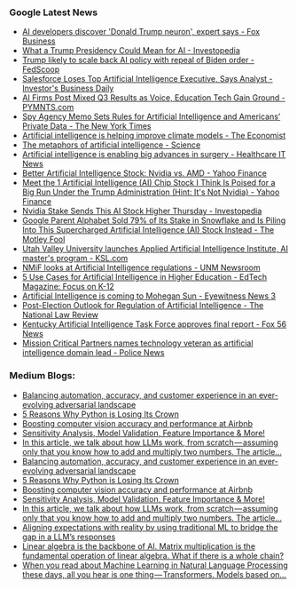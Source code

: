 ### Google Latest News
<!-- GOOGLE-NEWS-CONTENT:START -->

- [AI developers discover 'Donald Trump neuron', expert says - Fox Business](https://news.google.com/rss/articles/CBMimAFBVV95cUxOSkk5Q0dkLTBSMVZwYjkyRktDcTliRVdsYWZ5OGlMWXVBVmxDSEtOWFZrdUlrYVBYTDR4Q3hTYVdQUE8xbW8tcEo0RXI1RElWQ1Y4bHNPLWxla2JNY0hldVJ3TGFqTWlfVVZRaUhsNUc2aklqWE43bWJlRlozTVJ0V0VoaWZNM3ZHTmlPMEluNVVfblRnRFowb9IBngFBVV95cUxNYjl5VVdlLVNxZXNmcDVsMVh1MWxUMlNRSTQyZ0JyYm8tWC1RblpPMnJPLUVIem1fRnlSVlZYQzFrMjR6TUozdHZfZGlMMEJjTXpkNW10VVFfcUpocWloTUdzcHlDbTJpY1FTZWZ5ZHNDV0RkczlHNHdKRE1uaHRrMExFTEJhQ1BKSy1RNXFGbTctNHFvdUpVRVhmd2FPUQ?oc=5)
- [What a Trump Presidency Could Mean for AI - Investopedia](https://news.google.com/rss/articles/CBMihAFBVV95cUxQczh5YndXTURvcVdQeFR6ZFpyblpzTk0zQUxvODV5UngtWEpRcnRuOHBBcHM4b21naEoxM0llRktmdU5YeWtUQVN1M2l3V3I2Y3kyQ1lKWGtyUHEtN0Rqc2xwN25MX2hiZ2hSc1M1S2J2Zjd1UXNfSE9zRkpTaHBWV0RReGo?oc=5)
- [Trump likely to scale back AI policy with repeal of Biden order - FedScoop](https://news.google.com/rss/articles/CBMiigFBVV95cUxNbmpaNmRvcEJ3NlBwdGZNaHlkTVVTaVlOUEJXRmZ5bHZEb2w0Yk8xNFR5enhBSHdBcXF1TnM0S2FSSDBqRmlWdERZcG5XRm5NbV9GU0gtYWp3VlFDVGdiNVRRM2hENm5RdHlXRGltcmR4Z19ucE4tQlBYLXREWG5PbnlYek5ybTVoZkE?oc=5)
- [Salesforce Loses Top Artificial Intelligence Executive, Says Analyst - Investor's Business Daily](https://news.google.com/rss/articles/CBMiugFBVV95cUxOUzMtNFZhWTJoVFRTa0h2WlpaVHRHRFA0T25mczRxaHM1QmZXNEd3cmVLZ2VUa2t4Si1GbFRPZzM3aXY2N1UzUXlDODd4VUU0Wmh3Yktra2dxdElpbkIwVEloTDc5QVFDRUU4YjgtV0dqLURURjduODkyejdtNnNWZ1JXY3hCd1RaQW5WN3RRZUpTRnNsQmVDblktWXduekYxV1M5Z0R3ZEhPNHRodjhPV0d6b0M0WnBleVE?oc=5)
- [AI Firms Post Mixed Q3 Results as Voice, Education Tech Gain Ground - PYMNTS.com](https://news.google.com/rss/articles/CBMivgFBVV95cUxQRC1fSGNoQ1FGYmVicEh4eklxSDZaQUFtcU5ieXNvaVRUSWRScGd0M0paVUZfV0sxZFJWOFk0X2I1b2V6bG1TbmZhWkYweGc2Smp2VzVSc0JlbXBubEpmWG5yY2tsdkFEdjBjMjQzZDJ4V2JPcGVyNElud1FrU0NkaWstMFdHdXhIUEZtbEw4NTZ5Y0tXeVAzdDhCVW9MMGVTMEVmVEpFd3cxY0RwdXV1ckNvWTluR01velkwWDBR?oc=5)
- [Spy Agency Memo Sets Rules for Artificial Intelligence and Americans’ Private Data - The New York Times](https://news.google.com/rss/articles/CBMigwFBVV95cUxOUXJfb0JLMVlEU1V4ZlJ0RTNGZmM1Q2NScV83WTZwdW1PVVF6WDVyRlB6eXMyaUE3ZHJ3N1NUYmIyY1JDVXlqaVFaUnBPbUhqSkpkbUVSU0VXQ2U1NFpwR2FaNE1ZRE91QjZreVJWbUpacUQybThwNXpFM3p1Z216N2VqTQ?oc=5)
- [Artificial intelligence is helping improve climate models - The Economist](https://news.google.com/rss/articles/CBMiuAFBVV95cUxOcDZXMVlaVTdSRWJqNTZ4MF81bDFxUWFYclRIWnhVaXNCWDFQSDNWd3psUl9HWmR2aGlmZWJKSzRDbjRVenJCZnVqbFd1YnlYVkdVbVA5cHM1RXRBOG9rTTlEQUNIRDNPLXo5M2pobXp2MGdRZzNSZHl6dzZNTGlaMnhITVV0Y0laUFdzYXNGN0dIcncwRW5aQlBGSF9BQ2VwWC1CS3gxaTVPM05BOUtFdVVzdGhaRnYw?oc=5)
- [The metaphors of artificial intelligence - Science](https://news.google.com/rss/articles/CBMiYEFVX3lxTE5zNXZjMGx5YUVCSnV5bFZlQWtwYnY0R1FhaDlySXA3M09ORWwtdGdvLXBURUJxTHhtQUVvVWZsaXdxOFA5dl9lWXN2TEJxcFN5aFJqNGZBaGVfSFRSTlo0Sg?oc=5)
- [Artificial intelligence is enabling big advances in surgery - Healthcare IT News](https://news.google.com/rss/articles/CBMilgFBVV95cUxQc2wtS3h3S05oRW5kcVJWUjU1V2FmMlQwWTdWVmtjREVRZEFtR2dUbmg0NEt3Q3AyTXA0U21tQjdpaS1XMDFWOXB6WnNTd2dKeTBnTkdVR3hzRHZQRGRBZlBIZTZlQ0FzQ3BwTzVCN1R6LVppMDEzUkUtcGRjaTBTYUtFQjJRM0hlOFRLYV9rOERORFZzYWc?oc=5)
- [Better Artificial Intelligence Stock: Nvidia vs. AMD - Yahoo Finance](https://news.google.com/rss/articles/CBMikwFBVV95cUxOWDBOa1FzZTA0d3VLVW5XTUw3OHZma29CblA4bzVQcklpZUxzaXFtUW84Z0F2SXBacnlNTy1lZkdOTzVpamNIT2x1TFhwV0Z4cW1sUTdBaGp1OXh3UDViM2V2OGhhTDYtbUVEUDhxNk5NbWpvOFR4Y0NKcXNlYXJwRVFhaHJkYjAyR1AtTmdCeVlkQ00?oc=5)
- [Meet the 1 Artificial Intelligence (AI) Chip Stock I Think Is Poised for a Big Run Under the Trump Administration (Hint: It's Not Nvidia) - Yahoo Finance](https://news.google.com/rss/articles/CBMihgFBVV95cUxOZlYyR2NESmJCTmpDQ2dONHYwOVVOYTVaMjZBZVVIaTM0dUVxemV1eDllV1QtYXJLb3JFTFhVM0xfVUxrVzFDcldsNnB6YWFkSEZYLXVZdFUxMzZseWFqanIwVGxONG00QmVjUzJyZDF0NzVHbXhERFJEUW5CWGNJMjE1MWthUQ?oc=5)
- [Nvidia Stake Sends This AI Stock Higher Thursday - Investopedia](https://news.google.com/rss/articles/CBMijgFBVV95cUxOLTQ3VzN6aFFfdUFUeTZyUnY4WVFib3loOW02WmZLZldhcjE2bDBTUTlSenJwN09nZkhETE1mX21HdnU4NFUtNHBOak44TzJ4NU1ITGFPV2RaSFdfXzdJUmY2M0IzNktRRi1UWlhXUmJvRjdzQkR5QW5sSXZLZUQ5a1JlWVlMVTdRTTdZRjZB?oc=5)
- [Google Parent Alphabet Sold 79% of Its Stake in Snowflake and Is Piling Into This Supercharged Artificial Intelligence (AI) Stock Instead - The Motley Fool](https://news.google.com/rss/articles/CBMilwFBVV95cUxOamY2U2ZkaVFxWVFPTWt3dWdZek5uQzhVZlowT0ZjVjc2eVpFVXc4MXg4TGxfSzBYYi1VN0U2WjQwRWt5aHladEJCVmpvQTF0YkdTOEpiaDRNZ0MxaGRJeEpJM09tdjdZVEF0Ql9BMW52VjlKRFVNOWlfeGdJY1JsTWZMWnl4b2lCczg0c3c2SUpWVnJTTmlF?oc=5)
- [Utah Valley University launches Applied Artificial Intelligence Institute, AI master's program - KSL.com](https://news.google.com/rss/articles/CBMiyAFBVV95cUxOX0Nzdi1aaGw0T1lGTjFVS0UzSTZVWG5uVC1ta3NnbVhyYlFuTmYzMlhZSURIUVg0RWRqZmhLVnpvVU8wcmdqNUFSZ2ZxOEFsSWZabWVnTnl5dTVCZDVaQzJwRXhxV1BzYVVrREs3ZHZpS21MbERWXzdpX0hoX01rTldpekd3aUQwLWZVcUYxYXBJSEdRY1FBSk5lZk05MWNzNG50V2UyU1NfdEdLZThxQWdGWnZaT1g4UzlIRVdOY1h3a2FhZElZZA?oc=5)
- [NMiF looks at Artificial Intelligence regulations - UNM Newsroom](https://news.google.com/rss/articles/CBMif0FVX3lxTE5RQ3dJMl9sU1FxeFlqU3haWFRXYzg3QXlTQV85OE54U1h1MzRfUnVGaW5YYjV2MHd0b21YSHBseHJyeEs0aEU1UTJBU181b0pySl9GNUJoanAwbWw3ZVhSam5Wam9jTGZfRnN4QkZTR0FRNEUzWFBndGJSbmd6bTQ?oc=5)
- [5 Use Cases for Artificial Intelligence in Higher Education - EdTech Magazine: Focus on K-12](https://news.google.com/rss/articles/CBMipAFBVV95cUxPYWM4VGtOM2V6dXIyT29HcDE5d3AtSjJ0WFhITzgtQ28wQVA3RThGRnNiQjkyRWNnVHBMRS1KMWsxQTdEd2RDUXh2YXp5MUFEWFU4RWlkcUVscFhvRWt3NFNqdzJOTWdUX0JqMnljeXN6TTNXYjZ4eGdiNG1jMXJMaW1LNHRURHdoV0JwWktQZlllZ1doa3ZaY2FSTnZhY3c3dG5CRw?oc=5)
- [Artificial Intelligence is coming to Mohegan Sun - Eyewitness News 3](https://news.google.com/rss/articles/CBMihAFBVV95cUxNcUhEU0VINVZFdzFUMml5c1RxRlNGV1pEbU1mZGVwMVpVc3VxajhORzZ6UFk1TS1KdkNTZGl3YTdGN1R6bS1kTEZTejNYQTAwTlNoTnFSNW5PMEo5bkdZWWl0V0VEWkJmaEV4Q1FZNW5OVklDTm1UOV9rUGdqQURFUzdETVLSAZgBQVVfeXFMTVN5SjF1WGJhMTRZdXJ5elE0ODhraGFyamxWZVNZTndfUklqNUIyNWI5SURsMU5JdTBvQi1tYkM3cFJkR2V6MXhSNWVxRnpIckNJaHZDM0Z4X0N6SEVoUFltZHJZNlRnaUNkQ0QweEhyQWs5V2hxekFPZXgzbFZDVjJQNEZQODZ1eXZVQm9BX19TSFh5Q3ZXcWo?oc=5)
- [Post-Election Outlook for Regulation of Artificial Intelligence - The National Law Review](https://news.google.com/rss/articles/CBMikwFBVV95cUxOZGxaVWtDRV9jeGFiWWdIVHdaSENJYUkyM3BaYUpmaHNfblhxakZmbEtTWm10ZmRTaDk0YktySFBZRXVGU01feDZ5YUNnTmc0MERoZ19xUU5QdmJseWM1TFFiQ2ZFWjF2T25mcEpLc1FxVXpnZ2o4Ml84WU9NQWd2QnlwdlpoYjR3NmU2MTJkOUFpNU3SAZgBQVVfeXFMTnlGSzNlUUJvV212NGFMZDh0TjI3Q0d6ZmVLSDZpWmhDLXJ0b0VTWEc2X3ZvZEVwWVFrZkloQjFHZE93ZlpXRk56TTZFaGRoWVRmWlNoYzA1SFFyVDV0ekhHVG16azZMSTFwaldDTkxRcS13SzBIcExxaHZpQzNxUnJTaXVYWHR2T2t6aV94WmlpbDFHQjVac04?oc=5)
- [Kentucky Artificial Intelligence Task Force approves final report - Fox 56 News](https://news.google.com/rss/articles/CBMipAFBVV95cUxOZUpwczZNTW9nMUdDZ3k2M2x4RHN4VlRSakRWQ2ViS18xYVd5bXBRVi0yR2tNT2c2dkVfdmZVTFNweUFQVldvcFdPS0VDYWdRMWJ1REJJYTFXOGdVTDBibUlJRFVncnBDcjNqUWVhNnhBOEwtVUtoYm5ER3Nrem9tTGdoU2pQbnZRc3dmdDFLUXlPMlRRR3o0SHUyUzllSlVUMXVJZNIBqgFBVV95cUxQakdEYmVCVjc0NFY5cE1xMWxoMUZXRjFhaE81YnZXQVlQZmNRdmJ4b0Z6dDkzaGVpSU5xVDl0Nkc4V0ZlMWxuMlNLdEVSSGppdENFSGNERFZZNEpQNE1UeFpqUk1tMFBRMURkZjB6WmM4NEM0QUFtalNGcDk0Umlib2RvdERyLWkxdzgzTnhZNlY0X1Z4TWljUGhFY1BRNHI2aFhpVmJmUlZhUQ?oc=5)
- [Mission Critical Partners names technology veteran as artificial intelligence domain lead - Police News](https://news.google.com/rss/articles/CBMi4AFBVV95cUxPNVI4akFZSDFlN1N4VGgyM3Y5emg2RldrR0t2aUl6WDRQOUkwNWp1Zm9FYzk3YzR2Sk5lS0U5Ty1jRHViaFZEdDA5ODFSVW5oQ1UxTzdRbms5S25yN0lXM2ZEbW5ENkFhMGc4THdINVVCT0t1YmdNdVZaRWpmenFEdFlmeFh6V05nbGE0N05GYW5GZG5tVy10ZGhiYnlERFRtSHVjREJ2VkpkLXhhYTlyQ3dzQ1Fma1JLTEpOMWhPVzAxZ0dLckZ6dWZ1ejZyQk00Z004OUUtMFdKOURmVFhJcg?oc=5)<!-- GOOGLE-NEWS-CONTENT:END -->

### Medium Blogs:
<!-- MEDIUM-CONTENT:START -->

- [Balancing automation, accuracy, and customer experience in an ever-evolving adversarial landscape](https://medium.com/towards-data-science/machine-learning-in-fraud-detection-a-primer-8005b8c88cde?source=topic_portal---recommended_stories---machine_learning---0-107--------------------2b1960eb_d262_4f82_860a_15c1c512d377-------)
- [5 Reasons Why Python is Losing Its Crown](https://medium.com/stackademic/is-python-still-the-king-of-data-science-476f1e3191b3?source=topic_portal---recommended_stories---machine_learning---1-85--------------------2b1960eb_d262_4f82_860a_15c1c512d377-------)
- [Boosting computer vision accuracy and performance at Airbnb](https://medium.com/airbnb-engineering/airbnbs-ai-powered-photo-tour-using-vision-transformer-e470535f76d4?source=topic_portal---recommended_stories---machine_learning---2-84--------------------2b1960eb_d262_4f82_860a_15c1c512d377-------)
- [Sensitivity Analysis, Model Validation, Feature Importance & More!](https://medium.com/towards-data-science/evaluating-the-impact-of-outlier-treatment-in-time-series-b4fac4cabe94?source=topic_portal---recommended_stories---machine_learning---3-107--------------------2b1960eb_d262_4f82_860a_15c1c512d377-------)
- [In this article, we talk about how LLMs work, from scratch — assuming only that you know how to add and multiply two numbers. The article…](https://medium.com/towards-data-science/understanding-llms-from-scratch-using-middle-school-math-e602d27ec876?source=topic_portal---recommended_stories---machine_learning---4-85--------------------2b1960eb_d262_4f82_860a_15c1c512d377-------)
- [Balancing automation, accuracy, and customer experience in an ever-evolving adversarial landscape](https://medium.com/towards-data-science/machine-learning-in-fraud-detection-a-primer-8005b8c88cde?source=topic_portal---recommended_stories---machine_learning---0-107--------------------2b1960eb_d262_4f82_860a_15c1c512d377-------)
- [5 Reasons Why Python is Losing Its Crown](https://medium.com/stackademic/is-python-still-the-king-of-data-science-476f1e3191b3?source=topic_portal---recommended_stories---machine_learning---1-85--------------------2b1960eb_d262_4f82_860a_15c1c512d377-------)
- [Boosting computer vision accuracy and performance at Airbnb](https://medium.com/airbnb-engineering/airbnbs-ai-powered-photo-tour-using-vision-transformer-e470535f76d4?source=topic_portal---recommended_stories---machine_learning---2-84--------------------2b1960eb_d262_4f82_860a_15c1c512d377-------)
- [Sensitivity Analysis, Model Validation, Feature Importance & More!](https://medium.com/towards-data-science/evaluating-the-impact-of-outlier-treatment-in-time-series-b4fac4cabe94?source=topic_portal---recommended_stories---machine_learning---3-107--------------------2b1960eb_d262_4f82_860a_15c1c512d377-------)
- [In this article, we talk about how LLMs work, from scratch — assuming only that you know how to add and multiply two numbers. The article…](https://medium.com/towards-data-science/understanding-llms-from-scratch-using-middle-school-math-e602d27ec876?source=topic_portal---recommended_stories---machine_learning---4-85--------------------2b1960eb_d262_4f82_860a_15c1c512d377-------)
- [Aligning expectations with reality by using traditional ML to bridge the gap in a LLM’s responses](https://medium.com/towards-data-science/beyond-rag-precision-filtering-in-a-semantic-world-333d332c2d45?source=topic_portal---recommended_stories---machine_learning---5-84--------------------2b1960eb_d262_4f82_860a_15c1c512d377-------)
- [Linear algebra is the backbone of AI. Matrix multiplication is the fundamental operation of linear algebra. What if there is a whole chain?](https://medium.com/towards-data-science/a-birds-eye-view-of-linear-algebra-matrix-chain-multiplication-a718748c7fd5?source=topic_portal---recommended_stories---machine_learning---6-107--------------------2b1960eb_d262_4f82_860a_15c1c512d377-------)
- [When you read about Machine Learning in Natural Language Processing these days, all you hear is one thing — Transformers. Models based on…](https://medium.com/h7w/an-introduction-to-transformers-in-machine-learning-50c8a53af576?source=topic_portal---recommended_stories---machine_learning---7-85--------------------2b1960eb_d262_4f82_860a_15c1c512d377-------)<!-- MEDIUM-CONTENT:END -->

